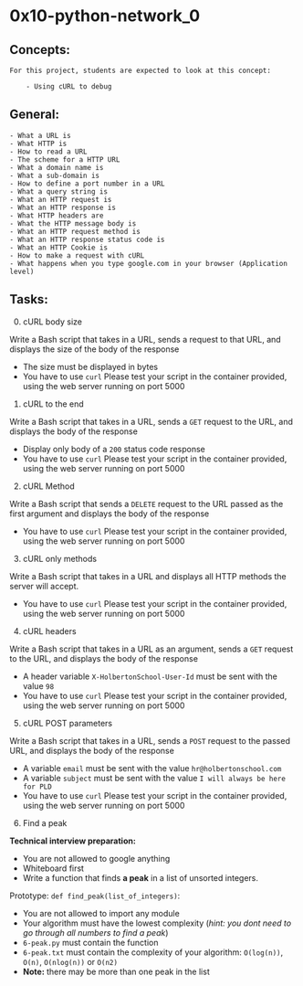# 0x10-python-network_0

## Concepts:

	For this project, students are expected to look at this concept:

		- Using cURL to debug

## General:

	- What a URL is
	- What HTTP is
	- How to read a URL
	- The scheme for a HTTP URL
	- What a domain name is
	- What a sub-domain is
	- How to define a port number in a URL
	- What a query string is
	- What an HTTP request is
	- What an HTTP response is
	- What HTTP headers are
	- What the HTTP message body is
	- What an HTTP request method is
	- What an HTTP response status code is
	- What an HTTP Cookie is
	- How to make a request with cURL
	- What happens when you type google.com in your browser (Application level)

## Tasks:

0. cURL body size

Write a Bash script that takes in a URL, sends a request to that URL, and displays the size of the body of the response
- The size must be displayed in bytes
- You have to use `curl`
Please test your script in the container provided, using the web server running on port 5000

1. cURL to the end

Write a Bash script that takes in a URL, sends a `GET` request to the URL, and displays the body of the response
- Display only body of a `200` status code response
- You have to use `curl`
Please test your script in the container provided, using the web server running on port 5000

2. cURL Method

Write a Bash script that sends a `DELETE` request to the URL passed as the first argument and displays the body of the response
- You have to use `curl`
Please test your script in the container provided, using the web server running on port 5000

3. cURL only methods

Write a Bash script that takes in a URL and displays all HTTP methods the server will accept.
- You have to use `curl`
Please test your script in the container provided, using the web server running on port 5000

4. cURL headers

Write a Bash script that takes in a URL as an argument, sends a `GET` request to the URL, and displays the body of the response
- A header variable `X-HolbertonSchool-User-Id` must be sent with the value `98`
- You have to use `curl`
Please test your script in the container provided, using the web server running on port 5000

5. cURL POST parameters

Write a Bash script that takes in a URL, sends a `POST` request to the passed URL, and displays the body of the response
- A variable `email` must be sent with the value `hr@holbertonschool.com`
- A variable `subject` must be sent with the value `I will always be here for PLD`
- You have to use `curl`
Please test your script in the container provided, using the web server running on port 5000

6. Find a peak

**Technical interview preparation:**
- You are not allowed to google anything
- Whiteboard first
- Write a function that finds **a peak** in a list of unsorted integers.

Prototype: `def find_peak(list_of_integers)`:
- You are not allowed to import any module
- Your algorithm must have the lowest complexity (*hint: you dont need to go through all numbers to find a peak*)
- `6-peak.py` must contain the function
- `6-peak.txt` must contain the complexity of your algorithm: `O(log(n))`, `O(n)`, `O(nlog(n))` or `O(n2)`
- **Note:** there may be more than one peak in the list



